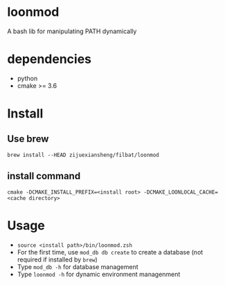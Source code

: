 # loonmod
A bash lib for manipulating PATH dynamically

# dependencies

* python
* cmake >= 3.6

# Install

## Use brew

`brew install --HEAD zijuexiansheng/filbat/loonmod`

## install command 

`cmake -DCMAKE_INSTALL_PREFIX=<install root> -DCMAKE_LOONLOCAL_CACHE=<cache directory>`

# Usage

* `source <install path>/bin/loonmod.zsh`
* For the first time, use `mod_db db create` to create a database (not required if installed by `brew`)
* Type `mod_db -h` for database management
* Type `loonmod -h` for dynamic environment managenment

